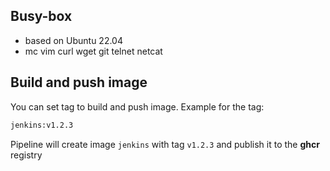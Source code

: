 ## Busy-box

- based on Ubuntu 22.04
- mc vim curl wget git telnet netcat

## Build and push image 

You can set tag to build and push image. Example for the tag:

```bash
jenkins:v1.2.3
```

Pipeline will create image `jenkins` with tag `v1.2.3` and publish it to the **ghcr** registry
